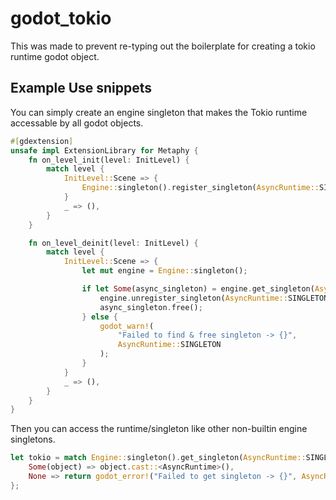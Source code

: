 # godot_tokio

This was made to prevent re-typing out the boilerplate for creating a tokio runtime godot object.

## Example Use snippets

You can simply create an engine singleton that makes the Tokio runtime accessable by all godot objects.

```rs
#[gdextension]
unsafe impl ExtensionLibrary for Metaphy {
    fn on_level_init(level: InitLevel) {
        match level {
            InitLevel::Scene => {
                Engine::singleton().register_singleton(AsyncRuntime::SINGLETON, &AsyncRuntime::new_alloc());
            }
            _ => (),
        }
    }

    fn on_level_deinit(level: InitLevel) {
        match level {
            InitLevel::Scene => {
                let mut engine = Engine::singleton();

                if let Some(async_singleton) = engine.get_singleton(AsyncRuntime::SINGLETON) {
                    engine.unregister_singleton(AsyncRuntime::SINGLETON);
                    async_singleton.free();
                } else {
                    godot_warn!(
                        "Failed to find & free singleton -> {}",
                        AsyncRuntime::SINGLETON
                    );
                }
            }
            _ => (),
        }
    }
}
```

Then you can access the runtime/singleton like other non-builtin engine singletons.

```rs
let tokio = match Engine::singleton().get_singleton(AsyncRuntime::SINGLETON) {
    Some(object) => object.cast::<AsyncRuntime>(),
    None => return godot_error!("Failed to get singleton -> {}", AsyncRuntime::SINGLETON),
};
```
